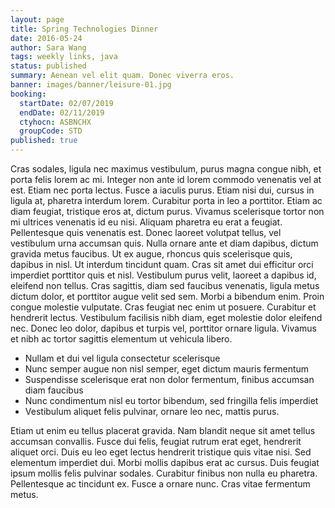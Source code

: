 ```yaml
---
layout: page
title: Spring Technologies Dinner
date: 2016-05-24
author: Sara Wang
tags: weekly links, java
status: published
summary: Aenean vel elit quam. Donec viverra eros.
banner: images/banner/leisure-01.jpg
booking:
  startDate: 02/07/2019
  endDate: 02/11/2019
  ctyhocn: ASBNCHX
  groupCode: STD
published: true
---
```

Cras sodales, ligula nec maximus vestibulum, purus magna congue nibh, et porta felis lorem ac mi. Integer non ante id lorem commodo venenatis vel at est. Etiam nec porta lectus. Fusce a iaculis purus. Etiam nisi dui, cursus in ligula at, pharetra interdum lorem. Curabitur porta in leo a porttitor. Etiam ac diam feugiat, tristique eros at, dictum purus. Vivamus scelerisque tortor non mi ultrices venenatis id eu nisi. Aliquam pharetra eu erat a feugiat. Pellentesque quis venenatis est. Donec laoreet volutpat tellus, vel vestibulum urna accumsan quis. Nulla ornare ante et diam dapibus, dictum gravida metus faucibus. Ut ex augue, rhoncus quis scelerisque quis, dapibus in nisl.
Ut interdum tincidunt quam. Cras sit amet dui efficitur orci imperdiet porttitor quis et nisl. Vestibulum purus velit, laoreet a dapibus id, eleifend non tellus. Cras sagittis, diam sed faucibus venenatis, ligula metus dictum dolor, et porttitor augue velit sed sem. Morbi a bibendum enim. Proin congue molestie vulputate. Cras feugiat nec enim ut posuere. Curabitur et hendrerit lectus. Vestibulum facilisis nibh diam, eget molestie dolor eleifend nec. Donec leo dolor, dapibus et turpis vel, porttitor ornare ligula. Vivamus et nibh ac tortor sagittis elementum ut vehicula libero.

* Nullam et dui vel ligula consectetur scelerisque
* Nunc semper augue non nisl semper, eget dictum mauris fermentum
* Suspendisse scelerisque erat non dolor fermentum, finibus accumsan diam faucibus
* Nunc condimentum nisl eu tortor bibendum, sed fringilla felis imperdiet
* Vestibulum aliquet felis pulvinar, ornare leo nec, mattis purus.

Etiam ut enim eu tellus placerat gravida. Nam blandit neque sit amet tellus accumsan convallis. Fusce dui felis, feugiat rutrum erat eget, hendrerit aliquet orci. Duis eu leo eget lectus hendrerit tristique quis vitae nisi. Sed elementum imperdiet dui. Morbi mollis dapibus erat ac cursus. Duis feugiat ipsum mollis felis pulvinar sodales. Curabitur finibus non nulla eu pharetra. Pellentesque ac tincidunt ex. Fusce a ornare nunc. Cras vitae fermentum metus.
